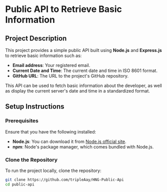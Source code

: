 # Public API to Retrieve Basic Information

## Project Description

This project provides a simple public API built using **Node.js** and **Express.js** to retrieve basic information such as:

- **Email address**: Your registered email.
- **Current Date and Time**: The current date and time in ISO 8601 format.
- **GitHub URL**: The URL to the project's GitHub repository.

This API can be used to fetch basic information about the developer, as well as display the current server's date and time in a standardized format.

## Setup Instructions

### Prerequisites
Ensure that you have the following installed:
- **Node.js**: You can download it from [Node.js official site](https://nodejs.org/).
- **npm**: Node's package manager, which comes bundled with Node.js.

### Clone the Repository

To run the project locally, clone the repository:
```bash
git clone https://github.com/tripleAay/HNG-Public-Api
cd public-api
